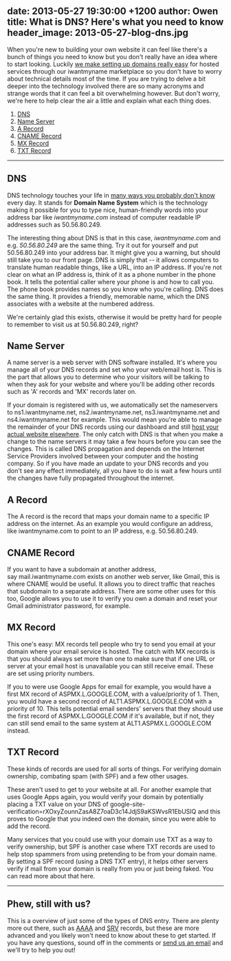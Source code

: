date: 2013-05-27 19:30:00 +1200
author: Owen
title: What is DNS? Here's what you need to know
header_image: 2013-05-27-blog-dns.jpg
----

<!-- excerpt -->

When you're new to building your own website it can feel like there's a bunch of things you need to know but you don't really have an idea where to start looking. Luckily [we make setting up domains really easy](https://iwantmyname.com/services) for hosted services through our iwantmyname marketplace so you don't have to worry about technical details most of the time. If you are trying to delve a bit deeper into the technology involved there are so many acronyms and strange words that it can feel a bit overwhelming however. But don't worry, we're here to help clear the air a little and explain what each thing does.

<!-- /excerpt -->

1. [DNS](#section-1)
2. [Name Server](#section-2)
3. [A Record](#section-3)
4. [CNAME Record](#section-4)
5. [MX Record](#section-5)
6. [TXT Record](#section-6)

***

<h2 id="section-1">DNS</h2>

DNS technology touches your life in [many ways you probably don't know](http://www.huffingtonpost.com/paul-mockapetris/dns-what-celebrating-30-y_b_3211030.html) every day. It stands for **Domain Name System** which is the technology making it possible for you to type nice, human-friendly words into your address bar like *iwantmyname.com* instead of computer readable IP addresses such as 50.56.80.249.

The interesting thing about DNS is that in this case, _iwantmyname.com_ and e.g. _50.56.80.249_ are the same thing. Try it out for yourself and put 50.56.80.249 into your address bar. It might give you a warning, but should still take you to our front page. DNS is simply that -- it allows computers to translate human readable things, like a URL, into an IP address. If you're not clear on what an IP address is, think of it as a phone number in the phone book. It tells the potential caller where your phone is and how to call you. The phone book provides names so you know who you're calling. DNS does the same thing. It provides a friendly, memorable name, which the DNS associates with a website at the numbered address.

We're certainly glad this exists, otherwise it would be pretty hard for people to remember to visit us at 50.56.80.249, right?

<h2 id="section-2">Name Server</h2>

A name server is a web server with DNS software installed. It's where you manage all of your DNS records and set who your web/email host is. This is the part that allows you to determine who your visitors will be talking to when they ask for your website and where you'll be adding other records such as 'A' records and 'MX' records later on.

If your domain is registered with us, we automatically set the nameservers to ns1.iwantmyname.net, ns2.iwantmyname.net, ns3.iwantmyname.net and ns4.iwantmyname.net for example. This would mean you're able to manage the remainder of your DNS records using our dashboard and still [host your actual website elsewhere](https://iwantmyname.com/features/domains/web-hosting). The only catch with DNS is that when you make a change to the name servers it may take a few hours before you can see the changes. This is called DNS propagation and depends on the Internet Service Providers involved between your computer and the hosting company. So if you have made an update to your DNS records and you don't see any effect immediately, all you have to do is wait a few hours until the changes have fully propagated throughout the internet.

<h2 id="section-3">A Record</h2>

The A record is the record that maps your domain name to a specific IP address on the internet. As an example you would configure an address, like iwantmyname.com to point to an IP address, e.g. 50.56.80.249.

<h2 id="section-4">CNAME Record</h2>

If you want to have a subdomain at another address, say mail.iwantmyname.com exists on another web server, like Gmail, this is where CNAME would be useful. It allows you to direct traffic that reaches that subdomain to a separate address. There are some other uses for this too, Google allows you to use it to verify you own a domain and reset your Gmail administrator password, for example.

<h2 id="section-5">MX Record</h2>

This one's easy: MX records tell people who try to send you email at your domain where your email service is hosted. The catch with MX records is that you should always set more than one to make sure that if one URL or server at your email host is unavailable you can still receive email. These are set using priority numbers. 

If you to were use Google Apps for email for example, you would have a first MX record of ASPMX.L.GOOGLE.COM, with a value/priority of 1. Then, you would have a second record of ALT1.ASPMX.L.GOOGLE.COM with a priority of 10. This tells potential email senders' servers that they should use the first record of ASPMX.L.GOOGLE.COM if it's available, but if not, they can still send email to the same system at ALT1.ASPMX.L.GOOGLE.COM instead.

<h2 id="section-6">TXT Record</h2>

These kinds of records are used for all sorts of things. For verifying domain ownership, combating spam (with SPF) and a few other usages. 

These aren't used to get to your website at all. For another example that uses Google Apps again, you would verify your domain by potentially placing a TXT value on your DNS of google-site-verification=rXOxyZounnZasA8Z7oaD3c14JdjS9aKSWvsR1EbUSIQ and this proves to Google that you indeed own the domain, since you were able to add the record. 

Many services that you could use with your domain use TXT as a way to verify ownership, but SPF is another case where TXT records are used to help stop spammers from using pretending to be from your domain name. By setting a SPF record (using a DNS TXT entry), it helps other servers verify if mail from your domain is really from you or just being faked. You can read more about that here.

***

## Phew, still with us?

This is a overview of just some of the types of DNS entry. There are plenty more out there, such as [AAAA](http://en.wikipedia.org/wiki/AAAA_record#IPv6_in_the_Domain_Name_System) and [SRV](http://en.wikipedia.org/wiki/SRV_record) records, but these are more advanced and you likely won't need to know about these to get started. If you have any questions, sound off in the comments or [send us an email](https://iwantmyname.com/support) and we'll try to help you out!

